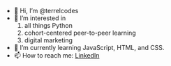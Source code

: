 - 👋 Hi, I’m @terrelcodes
- 👀 I’m interested in
   1. all things Python
   2. cohort-centered peer-to-peer learning
   3. digital marketing 
- 🌱 I’m currently learning JavaScript, HTML, and CSS.
- 📫 How to reach me: [LinkedIn](https://linkedin.com/in/terrelshumway/)

<!---
terrelcodes/terrelcodes is a ✨ special ✨ repository because its `README.md` (this file) appears on your GitHub profile.
You can click the Preview link to take a look at your changes.
--->
